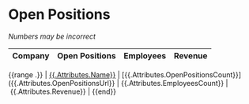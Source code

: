 # Open Positions

*Numbers may be incorrect*

| Company | Open Positions | Employees | Revenue |
|---|---|---|---|
{{range .}}
| [{{.Attributes.Name}}]({{.Attributes.WebsiteUrl}}) | [{{.Attributes.OpenPositionsCount}}]({{.Attributes.OpenPositionsUrl}} | {{.Attributes.EmployeesCount}} | {{.Attributes.Revenue}} |
{{end}}
